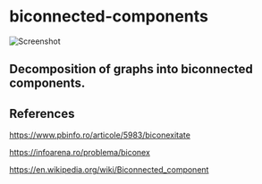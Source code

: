 # biconnected-components

![Screenshot](https://upload.wikimedia.org/wikipedia/commons/thumb/6/66/Graph-Biconnected-Components.svg/330px-Graph-Biconnected-Components.svg.png)

## Decomposition of graphs into biconnected components.

## References

https://www.pbinfo.ro/articole/5983/biconexitate

https://infoarena.ro/problema/biconex

https://en.wikipedia.org/wiki/Biconnected_component

